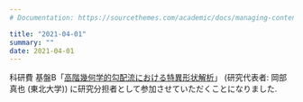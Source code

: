 ```yaml
---
# Documentation: https://sourcethemes.com/academic/docs/managing-content/

title: "2021-04-01"
summary: ""
date: 2021-04-01
---
```



科研費 基盤B「[高階幾何学的勾配流における特異形状解析](https://kaken.nii.ac.jp/ja/grant/KAKENHI-PROJECT-21H00990/)」 (研究代表者: 岡部真也 (東北大学)) に研究分担者として参加させていただくことになりました.

<!--more--> 